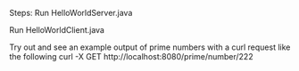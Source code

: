 
Steps:
Run HelloWorldServer.java

Run HelloWorldClient.java

Try out and see an example output of prime numbers with a curl request like the following 
curl -X GET http://localhost:8080/prime/number/222 

